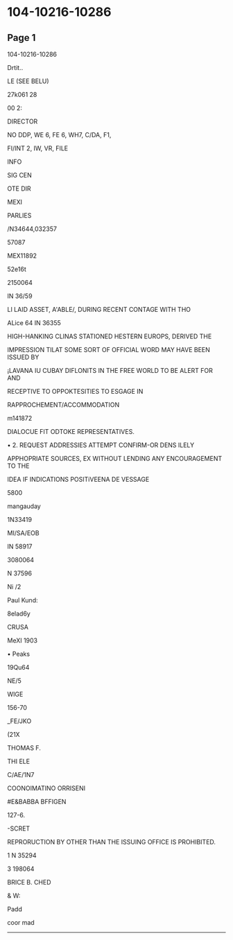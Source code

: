 # 104-10216-10286

## Page 1

104-10216-10286

Drtit..

LE (SEE BELU)

27k061 28

00 2:

DIRECTOR

NO DDP, WE 6, FE 6, WH7, C/DA, F1,

FI/INT 2, IW, VR, FILE

INFO

SIG CEN

OTE DIR

MEXI

PARLIES

/N34644,032357

57087

MEX11892

52e16t

2150064

IN 36/59

LI LAID ASSET, A'ABLE/, DURING RECENT CONTAGE WITH THO

ALice 64 IN 36355

HIGH-HANKING CLINAS STATIONED HESTERN EUROPS, DERIVED THE

IMPRESSION TILAT SOME SORT OF OFFICIAL WORD MAY HAVE BEEN ISSUED BY

¡LAVANA IU CUBAY DIFLONITS IN THE FREE WORLD TO BE ALERT FOR AND

RECEPTIVE TO OPPOKTESITIES TO ESGAGE IN

RAPPROCHEMENT/ACCOMMODATION

m141872

DIALOCUE FIT ODTOKE REPRESENTATIVES.

• 2. REQUEST ADDRESSIES ATTEMPT CONFIRM-OR DENS ILELY

APPHOPRIATE SOURCES, EX WITHOUT LENDING ANY ENCOURAGEMENT TO THE

IDEA IF INDICATIONS POSITiVEENA DE VESSAGE

5800

mangauday

1N33419

MI/SA/EOB

IN 58917

3080064

N 37596

Ni /2

Paul Kund:

8elad6y

CRUSA

MeXI 1903

• Peaks

19Qu64

NE/5

WIGE

156-70

_FE/JKO

(21X

THOMAS F.

THI ELE

C/AE/1N7

COONOIMATINO ORRISENI

#E&BABBA BFFIGEN

127-6.

-SCRET

REPRORUCTION BY OTHER THAN THE ISSUING OFFICE IS PROHIBITED.

1 N 35294

3 198064

BRICE B. CHED

& W:

Padd

coor mad

---

